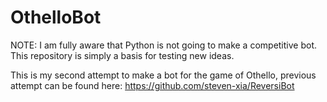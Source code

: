 # OthelloBot

NOTE: I am fully aware that Python is not going to make a competitive bot. 
This repository is simply a basis for testing new ideas.

This is my second attempt to make a bot for the game of Othello, 
previous attempt can be found here: https://github.com/steven-xia/ReversiBot
